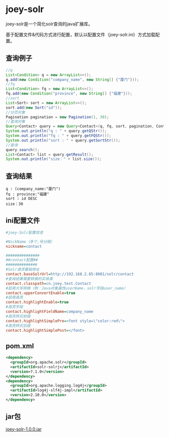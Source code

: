 # joey-solr

joey-solr是一个简化solr查询的java扩展库。

基于配置文件&代码方式进行配置，默认以配置文件（joey-solr.ini）方式加载配置。

## 查询例子
``` java
//q
List<Condition> q = new ArrayList<>();
q.add(new Condition("company_name", new String[] {"厦门"}));
//fq
List<Condition> fq = new ArrayList<>();
fq.add(new Condition("province", new String[] {"福建"}));
//sort
List<Sort> sort = new ArrayList<>();
sort.add(new Sort("id"));
//分页对象
Pagination pagination = new Pagination(1, 30);
//查询对象
Query<Contact> query = new Query<Contact>(q, fq, sort, pagination, Contact.class);
System.out.println("q : " + query.getQStr());
System.out.println("fq : " + query.getFQStr());
System.out.println("sort : " + query.getSortStr());			
//查询
query.search();
List<Contact> list = query.getResult();
System.out.println("size：" + list.size());
```

## 查询结果
``` text
q : (company_name:"厦门")
fq : province:"福建"
sort : id DESC
size：30
```

## ini配置文件
``` ini
#joey-Solr配置信息

#NickName（多个,号分隔）
nickname=contact

###############
##contact配置##
##############
#Solr请求基础地址
contact.baseSolrUrl=http://192.168.2.65:8081/solr/contact
#查询结果需要转换的实体类
contact.classpath=cn.joey.test.Contact
#启用大写转换（例：Java对象属性userName，solr字段user_name）
contact.upperConvertEnable=true
#启用高亮
contact.highlightEnable=true
#高亮字段
contact.highlightFieldName=company_name
#高亮样式前缀
contact.highlightSimplePre=<font style=\"color:red\">
#高亮样式后缀
contact.highlightSimplePost=</font>
```

## pom.xml
``` xml
<dependency>
  <groupId>org.apache.solr</groupId>
  <artifactId>solr-solrj</artifactId>
  <version>7.1.0</version>
</dependency>	 	 	  	
<dependency>
  <groupId>org.apache.logging.log4j</groupId>
  <artifactId>log4j-slf4j-impl</artifactId>
  <version>2.10.0</version>
</dependency>	
```

## jar包
[joey-solr-1.0.0.jar](http://dunhanson.oss-cn-shenzhen.aliyuncs.com/file/joey-solr-1.0.0.jar)





